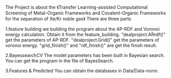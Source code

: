 The Project is about the 《Transfer Learning-assisted Computational Screening of Metal-Organic Frameworks and Covalent-Organic Frameworks for the separation of Xe/Kr noble gas》
There are three parts

1.feature building
  we building the program about the AP-RDF and Voronoi energy calculation. Obtain it from the feature_building.
  "dealproject.ARrdf()" get the parameters of AP-RDF. 
  "dealproject.Grid()" get the parameters of voronoi energy. 
  "grid_finish()" and "rdf_finish()" are get the finish result. 

2.BayessearchCV
  The model parameters has been built in Bayesian search. You can get the program in the file of BayesSearch.

3.Features & Predicted
  You can obtain the databases in Data/Data-norm.
